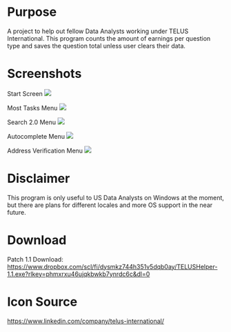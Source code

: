 # Purpose
A project to help out fellow Data Analysts working under TELUS International. This program counts the amount of earnings per question type and saves the question total unless user clears their data. 

# Screenshots
Start Screen
![](https://i.ibb.co/dmqtFrb/Screenshot-2023-08-22-141050.png)

Most Tasks Menu
![](https://i.ibb.co/XbjbvRn/Screenshot-2023-08-22-135307.png)

Search 2.0 Menu
![](https://i.ibb.co/NnSpsFc/Screenshot-2023-08-22-135805.png)

Autocomplete Menu
![](https://i.ibb.co/xCXVbzn/Screenshot-2023-08-22-135724.png)

Address Verification Menu
![](https://i.ibb.co/BZ9G5z5/Screenshot-2023-08-22-140036.png)

# Disclaimer 
This program is only useful to US Data Analysts on Windows at the moment, but there are plans for different locales and more OS support in the near future.

# Download
Patch 1.1 Download: https://www.dropbox.com/scl/fi/dysmkz744h351v5dqb0ay/TELUSHelper-1.1.exe?rlkey=phmxrxu46ujqkbwkb7ynrdc6c&dl=0

# Icon Source
https://www.linkedin.com/company/telus-international/
